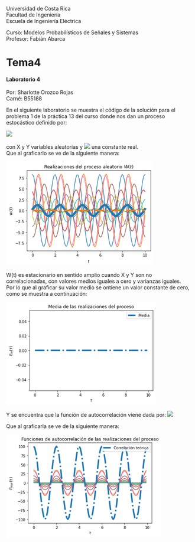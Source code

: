 Universidad de Costa Rica  
Facultad de Ingeniería  
Escuela de Ingeniería Eléctrica  

Curso: Modelos Probabilísticos de Señales y Sistemas  
Profesor: Fabián Abarca  

# Tema4 
#### Laboratorio 4 ####


Por: Sharlotte Orozco Rojas  
Carné: B55188  


En el siguiente laboratorio se muestra el código de la solución para el problema 1 de la práctica 13 del curso
donde nos dan un proceso estocástico definido por:  

<img src="https://latex.codecogs.com/svg.latex?W(t)=Xcos(\omega_0t)+Ysin(\omega_0t)"/>  

con X y Y variables aleatorias y <img src="https://latex.codecogs.com/svg.latex?\omega_0"/>  una constante real.  
Que al graficarlo se ve de la siguiente manera:  

![GitHub ProcesoAleatorio](/ProcesoAleatorio.png) 

W(t) es estacionario en sentido amplio cuando X y Y son no correlacionadas, con valores medios iguales a cero y varianzas iguales.  
Por lo que al graficar su valor medio se ontiene un valor constante de cero, como se muestra a continuación:

![GitHub Media](/Media.png)

Y se encuentra que la función de autocorrelación viene dada por:
<img src="https://latex.codecogs.com/svg.latex?R_{WW}=\sigma^2cos(\omega_0\tau)"/> 

Que al graficarla se ve de la siguiente manera:

![GitHub Autocorrelacion](/Autocorrelación.png)
